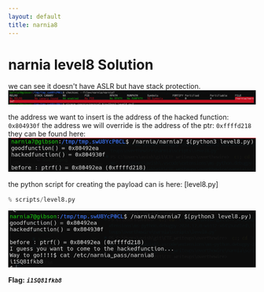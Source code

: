 ```yaml
---
layout: default
title: narnia8
---
```


# narnia level8 Solution

we can see it doesn't have ASLR but have stack protection.
![alt text](./images/level8_1.png)


the address we want to insert is the address of the hacked function: `0x804930f`
the address we will override is the address of the ptr: `0xffffd218`
they can be found here: 
![alt text](./images/level8_2.png)



the python script for creating the payload can is here: [level8.py]
```python
% scripts/level8.py
```



![alt text](./images/level8_3.png)


**Flag:** ***`i1SQ81fkb8`*** 

